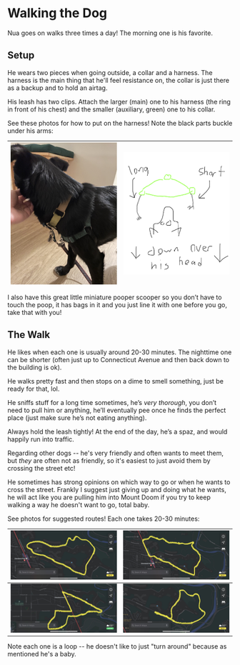 # Walking the Dog

Nua goes on walks three times a day! The morning one is his favorite.

## Setup

He wears two pieces when going outside, a collar and a harness. The harness is the main thing that he'll feel resistance on, the collar is just there as a backup and to hold an airtag.

His leash has two clips. Attach the larger (main) one to his harness (the ring in front of his chest) and the smaller (auxiliary, green) one  to his collar.

See these photos for how to put on the harness! Note the black parts buckle under his arms:

| <img src="./harness-1.jpeg" width="400"> | <img src="./harness-2.png" width="400"> |
|-|-|

I also have this great little miniature pooper scooper so you don’t have to touch the poop, it has bags in it and you just line it with one before you go, take that with you!

## The Walk

He likes when each one is usually around 20-30 minutes. The nighttime one can be shorter (often just up to Connecticut Avenue and then back down to the building is ok).

He walks pretty fast and then stops on a dime to smell something, just be ready for that, lol.

He sniffs stuff for a long time sometimes, he’s _very thorough_, you don’t need to pull him or anything, he’ll eventually pee once he finds the perfect place (just make sure he’s not eating anything).

Always hold the leash tightly! At the end of the day, he’s a spaz, and would happily run into traffic.

Regarding other dogs -- he's very friendly and often wants to meet them, but _they_ are often not as friendly, so it's easiest to just avoid them by crossing the street etc!

He sometimes has strong opinions on which way to go or when he wants to cross the street. Frankly I suggest just giving up and doing what he wants, he will act like you are pulling him into Mount Doom if you try to keep walking a way he doesn't want to go, total baby.

See photos for suggested routes! Each one takes 20-30 minutes:

| ![](./route-1.jpeg) | ![](./route-2.jpeg) |
|:--------:|:-----------:|
| ![](./route-3.jpeg) | ![](./route-4.jpeg) |

Note each one is a loop -- he doesn't like to just "turn around" because as mentioned he's a baby.

